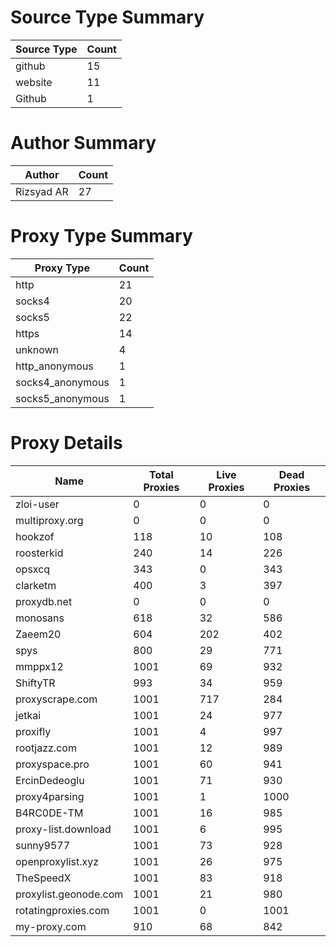 # Source Type Summary

| Source Type | Count |
|-------------|-------|
| github | 15 |
| website | 11 |
| Github | 1 |


# Author Summary

| Author | Count |
|--------|-------|
| Rizsyad AR | 27 |


# Proxy Type Summary

| Proxy Type | Count |
|------------|-------|
| http | 21 |
| socks4 | 20 |
| socks5 | 22 |
| https | 14 |
| unknown | 4 |
| http_anonymous | 1 |
| socks4_anonymous | 1 |
| socks5_anonymous | 1 |


# Proxy Details

| Name | Total Proxies | Live Proxies | Dead Proxies |
|------|---------------|--------------|---------------|
| zloi-user | 0 | 0 | 0 |
| multiproxy.org | 0 | 0 | 0 |
| hookzof | 118 | 10 | 108 |
| roosterkid | 240 | 14 | 226 |
| opsxcq | 343 | 0 | 343 |
| clarketm | 400 | 3 | 397 |
| proxydb.net | 0 | 0 | 0 |
| monosans | 618 | 32 | 586 |
| Zaeem20 | 604 | 202 | 402 |
| spys | 800 | 29 | 771 |
| mmppx12 | 1001 | 69 | 932 |
| ShiftyTR | 993 | 34 | 959 |
| proxyscrape.com | 1001 | 717 | 284 |
| jetkai | 1001 | 24 | 977 |
| proxifly | 1001 | 4 | 997 |
| rootjazz.com | 1001 | 12 | 989 |
| proxyspace.pro | 1001 | 60 | 941 |
| ErcinDedeoglu | 1001 | 71 | 930 |
| proxy4parsing | 1001 | 1 | 1000 |
| B4RC0DE-TM | 1001 | 16 | 985 |
| proxy-list.download | 1001 | 6 | 995 |
| sunny9577 | 1001 | 73 | 928 |
| openproxylist.xyz | 1001 | 26 | 975 |
| TheSpeedX | 1001 | 83 | 918 |
| proxylist.geonode.com | 1001 | 21 | 980 |
| rotatingproxies.com | 1001 | 0 | 1001 |
| my-proxy.com | 910 | 68 | 842 |
